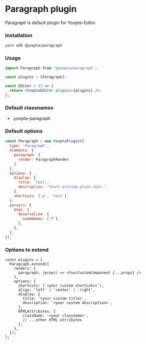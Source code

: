 # Paragraph plugin

Paragraph is default plugin for Yoopta-Editor

### Installation

```bash
yarn add @yoopta/paragraph
```

### Usage

```jsx
import Paragraph from '@yoopta/paragraph';

const plugins = [Paragraph];

const Editor = () => {
  return <YooptaEditor plugins={plugins} />;
};
```

### Default classnames

- .yoopta-paragraph

### Default options

```js
const Paragraph = new YooptaPlugin({
  type: 'Paragraph',
  elements: {
    paragraph: {
      render: ParagraphRender,
    },
  },
  options: {
    display: {
      title: 'Text',
      description: 'Start writing plain text.',
    },
    shortcuts: ['p', 'text'],
  },
  parsers: {
    html: {
      deserialize: {
        nodeNames: ['P'],
      },
    },
  },
});
```

### Options to extend

```tsx
const plugins = [
  Paragraph.extend({
    renders: {
      paragraph: (props) => <YourCustomComponent {...props} />
    },
    options: {
      shortcuts: [`<your custom shortcuts>`],
      align: 'left' | 'center' | 'right',
      display: {
        title: `<your custom title>`,
        description: `<your custom description>`,
      },
      HTMLAttributes: {
        className: '<your classname>',
        // ...other HTML attributes
      },
    },
  });
];
```
